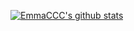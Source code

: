 [![EmmaCCC's github stats](https://github-readme-stats.vercel.app/api?username=EmmaCCC&count_private=true&show_icons=true&theme=radical)](https://github.com/anuraghazra/github-readme-stats)
